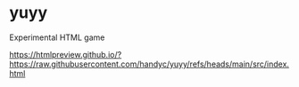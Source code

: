 # yuyy
Experimental HTML game

https://htmlpreview.github.io/?https://raw.githubusercontent.com/handyc/yuyy/refs/heads/main/src/index.html
